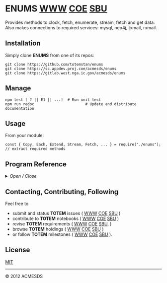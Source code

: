 # ENUMS [WWW](https://github.com/totemstan/enums)  [COE](https://sc.appdev.proj.coe/acmesds/enums)  [SBU](https://gitlab.west.nga.ic.gov/acmesds/enums)

Provides methods to clock, fetch, enumerate, stream, fetch and get data.  Also makes connections
to required services: mysql, neo4j, txmail, rxmail.

## Installation

Simply clone **ENUMS** from one of its repos:

	git clone https://github.com/totemstan/enums
	git clone https://sc.appdev.proj.coe/acmesds/enums
	git clone https://gitlab.west.nga.ic.gov/acmesds/enums

## Manage 

	npm test [ ? || E1 || ...]	# Run unit test
	npm run redoc						# Update and distribute documentation

## Usage

From your module:

	const { Copy, Each, Extend, Stream, Fetch, ... } = require("./enums");  	// extract required methods
	
## Program Reference
<details>
<summary>
<i>Open / Close</i>
</summary>
## Modules

<dl>
<dt><a href="#module_ENUMS">ENUMS</a></dt>
<dd><p>Provides methods to clock, fetch, enumerate, regulate, stream, fetch and get data.  This module 
documented in accordance with <a href="https://jsdoc.app/">jsdoc</a>.</p>
<h3 id="env-dependencies">Env Dependencies</h3>
<pre><code>FETCH_PASS = password for local fetching cert
URL_LEXNEX = URL to lexis-nexis service w user/password credentials
URL_MYSQL = URL to mysql service w user/password credentials
URL_NEO4J = URL to neo4j service w user/password credentials
URL_TXMAIL = URL to smtp email service w user/password credentials
URL_RXMAIL = URL to imap email service w user/password credentials
URL_RSSFEED = URL to rss service w user/password credentials
URL_LEXNEX = URL to lexis-nexis service w user/password credentials
</code></pre>
</dd>
<dt><a href="#ENUMS.module_Array">Array</a></dt>
<dd></dd>
<dt><a href="#ENUMS.module_String">String</a></dt>
<dd></dd>
<dt><a href="#ENUMS.module_Clock">Clock</a></dt>
<dd><p>Create a clock object with specified trace switch, every interval, on-off times, and 
start date.  See the clock tick method for more information.</p>
</dd>
</dl>

<a name="module_ENUMS"></a>

## ENUMS
Provides methods to clock, fetch, enumerate, regulate, stream, fetch and get data.  This module 
documented in accordance with [jsdoc](https://jsdoc.app/).

### Env Dependencies

	FETCH_PASS = password for local fetching cert
	URL_LEXNEX = URL to lexis-nexis service w user/password credentials
	URL_MYSQL = URL to mysql service w user/password credentials
	URL_NEO4J = URL to neo4j service w user/password credentials
	URL_TXMAIL = URL to smtp email service w user/password credentials
	URL_RXMAIL = URL to imap email service w user/password credentials
	URL_RSSFEED = URL to rss service w user/password credentials
	URL_LEXNEX = URL to lexis-nexis service w user/password credentials

**Requires**: <code>module:os</code>, <code>module:cluster</code>, <code>module:fs</code>, <code>module:http</code>, <code>module:https</code>, <code>module:vm</code>, <code>module:cp</code>, <code>module:crypto</code>, <code>module:stream</code>, <code>module:mysql</code>, <code>module:neo4j-driver</code>, <code>module:nodemailer</code>, <code>module:nodemailer-smtp-transport</code>, <code>module:neo4j-driver</code>  
**Author**: [ACMESDS](https://totemstan.github.io)  

* [ENUMS](#module_ENUMS)
    * [.mysqlOpts](#module_ENUMS.mysqlOpts)
    * [.neo4jOpts](#module_ENUMS.neo4jOpts)
    * [.rxmailOpts](#module_ENUMS.rxmailOpts)
    * [.txmailOpts](#module_ENUMS.txmailOpts)
    * [.escapeId](#module_ENUMS.escapeId)
    * [.escape](#module_ENUMS.escape)
    * [.Log](#module_ENUMS.Log)
    * [.sites](#module_ENUMS.sites)
    * [.maxFiles](#module_ENUMS.maxFiles)
    * [.maxRetry](#module_ENUMS.maxRetry)
    * [.certs](#module_ENUMS.certs)
    * [.Debug()](#module_ENUMS.Debug)
    * [.Trace()](#module_ENUMS.Trace)
    * [.config(opts)](#module_ENUMS.config)
    * [.typeOf()](#module_ENUMS.typeOf)
    * [.getList()](#module_ENUMS.getList)
    * [.Copy(src, tar, deep)](#module_ENUMS.Copy) ⇒ <code>Object</code>
    * [.Each(A, cb)](#module_ENUMS.Each)
    * [.Stream(src, cb()](#module_ENUMS.Stream)
    * [.Regulate(opts, taskcb(recs,ctx,res), [feedcb(err,step)])](#module_ENUMS.Regulate) ⇒ <code>Clock</code>
    * [.Fetch(ref, [cb], [cb])](#module_ENUMS.Fetch)

<a name="module_ENUMS.mysqlOpts"></a>

### ENUMS.mysqlOpts
**Kind**: static property of [<code>ENUMS</code>](#module_ENUMS)  
<a name="module_ENUMS.neo4jOpts"></a>

### ENUMS.neo4jOpts
**Kind**: static property of [<code>ENUMS</code>](#module_ENUMS)  
<a name="module_ENUMS.rxmailOpts"></a>

### ENUMS.rxmailOpts
**Kind**: static property of [<code>ENUMS</code>](#module_ENUMS)  
<a name="module_ENUMS.txmailOpts"></a>

### ENUMS.txmailOpts
**Kind**: static property of [<code>ENUMS</code>](#module_ENUMS)  
<a name="module_ENUMS.escapeId"></a>

### ENUMS.escapeId
**Kind**: static property of [<code>ENUMS</code>](#module_ENUMS)  
<a name="module_ENUMS.escape"></a>

### ENUMS.escape
**Kind**: static property of [<code>ENUMS</code>](#module_ENUMS)  
<a name="module_ENUMS.Log"></a>

### ENUMS.Log
**Kind**: static property of [<code>ENUMS</code>](#module_ENUMS)  
<a name="module_ENUMS.sites"></a>

### ENUMS.sites
Fetch quick SITEREFs

	https://www.programmableweb.com/search/military

	ACLED
	https://www.programmableweb.com/api/acled-rest-api-v25
	ACCT teliy40602@plexfirm.com / ACLEDsnivel1
	API https://developer.acleddata.com/rehd/cms/views/acled_api/documents/API-User-Guide.pdf
	SITE https://developer.acleddata.com/
	The Armed Conflict Location & Event Data Project (ACLED) is a real-time data and and crisis analysis and mapping project on political violence and protest across the world. ACLED's mission is to produce dis-aggregated, locally informed data and analysis globally in real time. An ACLED REST API enables users to retrieve data about actors, actor type, country, region and get data in JSON, XML, CSV or text. Filter data by date, area, pagination, etc.

	Animetrics FIMS
	https://www.programmableweb.com/api/animetrics-fims-cloud-rest-api
	http://animetrics.com/fims-cloud
	Aimed at the law enforcement, security and military intelligence industries, Animetrics' FaceR Identity Management Solution (FIMS) allows organizations to bring mobile security and video surveillance facial-biometrics applications into the field for use in real time. FIMS Cloud is used to centralize and access a user's cloud based photographic stores using facial recognition. FIMS Cloud organizes, searches and centralizes access to photographic stores using 1:many web service based verification engine. Access to the service is provided via a RESTful API. Public documentation is not available.

	Navlost WXT Weather Tesseract
	https://www.programmableweb.com/api/navlost-wxt-weather-tesseract
	The WXT Weather Service provides atmospheric weather information through a REST architecture, HTTP requests, and JSON formats. It integrates METAR/TAF information, sun, and moon calculations, targeting aviation and energy applications. Advanced features include: -Upper atmosphere information (e.g., research, aviation, rocketry, military) -Automated, push-type notification of arbitrary weather-related events (alert service) -Calculation of arbitrary results derived from weather forecast information via a server-side scripting language. The default response type is application/json, although other formats may be supported. At the present time, there is partial support for comma-separated value (CSV) responses.
	https://wxt.navlost.eu/api/v1/
	https://wxt.navlost.eu/doc/api/

**Kind**: static property of [<code>ENUMS</code>](#module_ENUMS)  
<a name="module_ENUMS.maxFiles"></a>

### ENUMS.maxFiles
Max files to Fetch when indexing a folder

**Kind**: static property of [<code>ENUMS</code>](#module_ENUMS)  
<a name="module_ENUMS.maxRetry"></a>

### ENUMS.maxRetry
Fetch wget/curl maxRetry

**Kind**: static property of [<code>ENUMS</code>](#module_ENUMS)  
<a name="module_ENUMS.certs"></a>

### ENUMS.certs
Legacy Fetching certs

**Kind**: static property of [<code>ENUMS</code>](#module_ENUMS)  
<a name="module_ENUMS.Debug"></a>

### ENUMS.Debug()
**Kind**: static method of [<code>ENUMS</code>](#module_ENUMS)  
<a name="module_ENUMS.Trace"></a>

### ENUMS.Trace()
Trace log message and args.

**Kind**: static method of [<code>ENUMS</code>](#module_ENUMS)  
<a name="module_ENUMS.config"></a>

### ENUMS.config(opts)
Configure enums

**Kind**: static method of [<code>ENUMS</code>](#module_ENUMS)  

| Param | Type | Description |
| --- | --- | --- |
| opts | <code>Object</code> | options |

<a name="module_ENUMS.typeOf"></a>

### ENUMS.typeOf()
Test an object x:

	isString(x), isDate(x), isFunction(x), isArray(x), isObject(x)
	isEmpty(x), isNumber(x), isKeyed(x), isBoolean(x), isBuffer(x)
	isError(x)

**Kind**: static method of [<code>ENUMS</code>](#module_ENUMS)  
<a name="module_ENUMS.getList"></a>

### ENUMS.getList()
**Kind**: static method of [<code>ENUMS</code>](#module_ENUMS)  
<a name="module_ENUMS.Copy"></a>

### ENUMS.Copy(src, tar, deep) ⇒ <code>Object</code>
Copy source hash src to target hash tar.  If the copy is shallow (deep = false), a 
Copy({...}, {}) is equivalent to new Object({...}).  In a deep copy,
(e.g. deep = "."), src keys are treated as keys into the target thusly:

	{	
		A: value,			// sets target[A] = value

		"A.B.C": value, 	// sets target[A][B][C] = value

		"A.B.C.": {			// appends X,Y to target[A][B][C]
			X:value, Y:value, ...
		},	

		OBJECT: [ 			// prototype OBJECT (Array,String,Date,Object) = method X,Y, ...
			function X() {}, 
			function Y() {}, 
		... ]

	}

**Kind**: static method of [<code>ENUMS</code>](#module_ENUMS)  
**Returns**: <code>Object</code> - target hash  

| Param | Type | Description |
| --- | --- | --- |
| src | <code>Object</code> | source hash |
| tar | <code>Object</code> | target hash |
| deep | <code>String</code> | copy key |

<a name="module_ENUMS.Each"></a>

### ENUMS.Each(A, cb)
Enumerate Object A over its keys with callback cb(key,val).

**Kind**: static method of [<code>ENUMS</code>](#module_ENUMS)  

| Param | Type | Description |
| --- | --- | --- |
| A | <code>Object</code> | source object |
| cb | <code>function</code> | callback (key,val) |

<a name="module_ENUMS.Stream"></a>

### ENUMS.Stream(src, cb()
Stream a src array, object or file using:

	Stream(src, opts, (rec,key,res) => {
		if ( res ) // still streaming 
			res( msg || undefined )  // pass undefined to bypass msg stacking

		else 
			// streaming done so key contains msg stack
	})

**Kind**: static method of [<code>ENUMS</code>](#module_ENUMS)  

| Param | Type | Description |
| --- | --- | --- |
| src | <code>Object</code> \| <code>Array</code> \| <code>String</code> | source object or array |
| cb( | <code>function</code> | rec || null, key, res ) Callback |

**Example**  
```js
Serialize a list:

	function fetcher( rec, info => { 
	});

	[ rec, ...].serialize( fetcher, (rec, fails) => {
		if ( rec ) 
			// rec = record being serialized
		else
			// done. fails = number of failed fetches
	}
```
**Example**  
```js
Serialize a string:

	function fetcher( rec, ex => {
		// regexp arguments rec.arg0, rec.arg1, rec.arg2, ...
		// rec.ID = record number being processed
		return "replaced string";
	});

	"string to search".serialize( fetcher, regex, "placeholder key", str => { 
		// str = final string with all replacements made
	});
```
<a name="module_ENUMS.Regulate"></a>

### ENUMS.Regulate(opts, taskcb(recs,ctx,res), [feedcb(err,step)]) ⇒ <code>Clock</code>
Regulate a task defined by options `opts`

	every 	= NUM [sec||min||hr||...]
	start	= DATE  
	end		= DATE  
	on		= NUM  
	off		= NUM  			
	util	= NUM  

	batch	= INT  
	limit	= INT  
	drop	= NUM

with callbacks to

	taskcb( recs, ctx, res ) 
	to process `recs`-batch in `ctx`-context with `res` saver
	
	feedcb( step ) 
	to feed `recs`-batch to the queue via `step(recs)` 

When a `feedcb` is provided, the mandatory `taskcb` is placed into a 
stream workflow that terminates when the `recs`-batch goes null.  This 
`taskcb` *must* call its `res([save])` callback to advance the task; 
the supplied `ctx`-context is loaded from (and saved into) its json 
store every time the task is stepped.

If no `feedcb` is provided, the `taskcb` is periodically executed with 
a null `recs`-batch and the callback to `res([save])` is *optional*.

The regulated task is monitored/managed by the supplied options

	task 	= notebook being regulated (default "notask")
	name	= usecase being regulated (default "nocase")
	client	= task owner (default "system")
	watch	= QoS task watchdog timer [s]; 0 disabled (default 60)

A nonzero QoS sets a tasking watchdog timer to manage the task.  A credit
deficient client is signalled by calling `feedcb(null)`.

To establish the task as a proposal, set Sign0 = 1 in the taskDB: in so 
doing, if Sign1 , ... are not signed-off (eg not approved by a task oversight
commitee) before the proposal's start time, the task will be killed.

Regulate uses the following DBs:

	openv.profiles client credit/billing information
	openv.queues tasking/billing information
	openv.<task> holds the task context and snapshot state

**Kind**: static method of [<code>ENUMS</code>](#module_ENUMS)  
**Returns**: <code>Clock</code> - Clock built for regulation options  

| Param | Type | Description |
| --- | --- | --- |
| opts | <code>Object</code> | Task regulation options hash |
| taskcb(recs,ctx,res) | <code>function</code> | Process record batch recs in context ctx then respond using res |
| [feedcb(err,step)] | <code>function</code> | Feed a record batch recs using step(recs) |

<a name="module_ENUMS.Fetch"></a>

### ENUMS.Fetch(ref, [cb], [cb])
GET (PUT || POST || DELETE) information from (to) a `ref` url

	PROTOCOL://HOST/FILE ? QUERY & FLAGS
	SITEREF

given a `cb` callback function (or a `data` Array || Object || null).

The `ref` url specifies a PROTOCOL

	http(s) 	=	http (https) protocol
	curl(s) 	=	curl (curls uses certs/fetch.pfx to authenticate)
	wget(s)		=	wget (wgets uses certs/fetch.pfx to authenticate)
	mask 		=	http access via rotated proxies
	file		=	file or folder path
	notebook	=	selected notebook record
	lexnex 		=	Lexis-Nexis oauth access to documents

All "${key}" in `ref` are replaced by QUERY[key].  When a file path is 
"/"-terminated, a folder index is returned.  File paths can contain
wild-* cards.  Use the FLAGS

	_every 	= NUM "sec||min||hr||..."
	_start	= DATE  
	_end	= DATE  
	_watch	= NUM  
	_limit	= INT  
	_on		= NUM  
	_off	= NUM  						
	_util	= NUM  
	_task 	= "job task name"
	_name	= "job case name"
	_client = "job owner"

to regulate the fetch in a job queue with periodic callbacks to `cb`.  Use 
the FLAGS

	_batch	= NUM
	_limit	= NUM
	_keys	= [...]
	_comma	= "delim"
	_newline= "delim"

to read a csv-file and feed record batches to the `cb` callback.

**Kind**: static method of [<code>ENUMS</code>](#module_ENUMS)  

| Param | Type | Description |
| --- | --- | --- |
| ref | <code>String</code> | source URL |
| [cb] | <code>string</code> \| <code>array</code> \| <code>function</code> \| <code>null</code> | callback or data |
| [cb] | <code>function</code> | optional callback when first cb is data |

**Example**  
```js
Fetch( ref, text => {			// get request
})
```
**Example**  
```js
Fetch( ref, [ ... ], stat => { 	// post request with data hash list
})
```
**Example**  
```js
Fetch( ref, { ... }, stat => { 	// put request with data hash
})
```
**Example**  
```js
Fetch( ref, null, stat => {		// delete request 
})
```
<a name="ENUMS.module_Array"></a>

## Array

* [Array](#ENUMS.module_Array)
    * [~serialize(fetched, cb)](#ENUMS.module_Array..serialize)
    * [~any(cb)](#ENUMS.module_Array..any) ⇒
    * [~all(cb)](#ENUMS.module_Array..all) ⇒
    * [~get(index, ctx)](#ENUMS.module_Array..get) ⇒ <code>Object</code>

<a name="ENUMS.module_Array..serialize"></a>

### Array~serialize(fetched, cb)
Serialize an Array to the callback cb(rec,info) or cb(null,stack) at end given 
a sync/async fetcher( rec, res ).

**Kind**: inner method of [<code>Array</code>](#ENUMS.module_Array)  

| Param | Type | Description |
| --- | --- | --- |
| fetched | <code>function</code> | Callback to fetch the data sent to the cb |
| cb | <code>function</code> | Callback to process the fetched data. |

<a name="ENUMS.module_Array..any"></a>

### Array~any(cb) ⇒
**Kind**: inner method of [<code>Array</code>](#ENUMS.module_Array)  
**Returns**: this  

| Param | Type | Description |
| --- | --- | --- |
| cb | <code>function</code> | Callback(arg,idx) |

<a name="ENUMS.module_Array..all"></a>

### Array~all(cb) ⇒
**Kind**: inner method of [<code>Array</code>](#ENUMS.module_Array)  
**Returns**: this  

| Param | Type | Description |
| --- | --- | --- |
| cb | <code>function</code> | Callback(arg,idx) |

<a name="ENUMS.module_Array..get"></a>

### Array~get(index, ctx) ⇒ <code>Object</code>
Index an array using a indexor:

	string of the form "to=from & to=eval & to & ... & !where=eval"
	hash of the form {to: from, ...}
	callback of the form (idx,array) => { ... }

The "!where" clause returns only records having a nonzero eval.

**Kind**: inner method of [<code>Array</code>](#ENUMS.module_Array)  
**Returns**: <code>Object</code> - Indexed data  

| Param | Type | Description |
| --- | --- | --- |
| index | <code>String</code> \| <code>Object</code> \| <code>function</code> | Indexer |
| ctx | <code>Object</code> | Context of functions etc |

**Example**  
```js
[{x:1,y:2},{x:10,y:20}].get("u=x+1&v=sin(y)&!where=x>5",Math)
{ u: [ 11 ], v: [ 0.9129452507276277 ] }
```
**Example**  
```js
[{x:1,y:2},{x:10,y:20}].get("x")
{ x: [ 1, 10 ] }
```
**Example**  
```js
[{x:1,y:2},{x:10,y:20}].get("x&mydata=y")
{ mydata: [ 2, 20 ], x: [ 1, 10 ] }
```
**Example**  
```js
[{x:1,y:2},{x:10,y:20}].get("mydata=[x,y]")
{ mydata: [ [ 1, 2 ], [ 10, 20 ] ] }
```
**Example**  
```js
[{x:1,y:2},{x:10,y:20}].get("mydata=x+1")
{ mydata: [ 2, 11 ] }
```
**Example**  
```js
[{x:1,y:2},{x:10,y:20}].get("",{"!all":1})
{ x: [ 1, 10 ], y: [ 2, 20 ] }
```
**Example**  
```js
[{x:1,y:2},{x:10,y:20}].get("")
[ { x: 1, y: 2 }, { x: 10, y: 20 } ]
```
**Example**  
```js
[{x:1,y:2},{x:10,y:20}].get("u")
{ u: [ undefined, undefined ] }
```
**Example**  
```js
[[1,2,3],[10,20,30]].get("1&0")
{ '0': [ 1, 10 ], '1': [ 2, 20 ] }	
```
<a name="ENUMS.module_String"></a>

## String

* [String](#ENUMS.module_String)
    * [~replaceSync()](#ENUMS.module_String..replaceSync)
    * [~tag(el, at)](#ENUMS.module_String..tag) ⇒ <code>String</code>
    * [~parseEval($)](#ENUMS.module_String..parseEval)
    * [~parseJS(ctx)](#ENUMS.module_String..parseJS)
    * [~parse$(query)](#ENUMS.module_String..parse$)
    * [~parseJSON(def)](#ENUMS.module_String..parseJSON)
    * [~parsePath(query, index, flags, where)](#ENUMS.module_String..parsePath) ⇒ <code>Array</code>
    * [~chunkFile(path, opts, {Function))](#ENUMS.module_String..chunkFile)
    * [~parseFile(path, opts, cb)](#ENUMS.module_String..parseFile)
    * [~streamFile(path, opts, cb)](#ENUMS.module_String..streamFile)
    * [~trace(msg, req, res)](#ENUMS.module_String..trace)
    * [~serialize()](#ENUMS.module_String..serialize)
    * [~get()](#ENUMS.module_String..get)

<a name="ENUMS.module_String..replaceSync"></a>

### String~replaceSync()
**Kind**: inner method of [<code>String</code>](#ENUMS.module_String)  
<a name="ENUMS.module_String..tag"></a>

### String~tag(el, at) ⇒ <code>String</code>
Tag url with specified attributes.

**Kind**: inner method of [<code>String</code>](#ENUMS.module_String)  
**Returns**: <code>String</code> - tagged results  

| Param | Type | Description |
| --- | --- | --- |
| el | <code>String</code> | tag html element or one of "?&/:=" |
| at | <code>String</code> | tag attributes = {key: val, ...} |

<a name="ENUMS.module_String..parseEval"></a>

### String~parseEval($)
Parse "$.KEY" || "$[INDEX]" expressions given $ hash.

**Kind**: inner method of [<code>String</code>](#ENUMS.module_String)  

| Param | Type | Description |
| --- | --- | --- |
| $ | <code>Object</code> | source hash |

<a name="ENUMS.module_String..parseJS"></a>

### String~parseJS(ctx)
Run JS against string in specified context.

**Kind**: inner method of [<code>String</code>](#ENUMS.module_String)  

| Param | Type | Description |
| --- | --- | --- |
| ctx | <code>Object</code> | context hash |

<a name="ENUMS.module_String..parse$"></a>

### String~parse$(query)
Return an EMAC "...${...}..." string using supplied context.

**Kind**: inner method of [<code>String</code>](#ENUMS.module_String)  

| Param | Type | Description |
| --- | --- | --- |
| query | <code>Object</code> | context hash |

<a name="ENUMS.module_String..parseJSON"></a>

### String~parseJSON(def)
Parse string into json or set to default value/callback if invalid json.

**Kind**: inner method of [<code>String</code>](#ENUMS.module_String)  

| Param | Type | Description |
| --- | --- | --- |
| def | <code>function</code> \| <code>Object</code> | default object or callback that returns default |

<a name="ENUMS.module_String..parsePath"></a>

### String~parsePath(query, index, flags, where) ⇒ <code>Array</code>
Parse a "PATH?PARM&PARM&..." url into the specified query, index, flags, or keys hash
as directed by the PARM = ASKEY := REL || REL || _FLAG = VALUE where 
REL = X OP X || X, X = KEY || KEY$[IDX] || KEY$.KEY and returns [path,file,type].

**Kind**: inner method of [<code>String</code>](#ENUMS.module_String)  
**Returns**: <code>Array</code> - [path,table,type,area,url]  

| Param | Type | Description |
| --- | --- | --- |
| query | <code>Object</code> | hash of query keys |
| index | <code>Object</code> | hash of sql-ized indexing keys |
| flags | <code>Object</code> | hash of flag keys |
| where | <code>Object</code> | hash of sql-ized conditional keys |

<a name="ENUMS.module_String..chunkFile"></a>

### String~chunkFile(path, opts, {Function))
Chunk stream at path by splitting into newline-terminated records.
Callback cb(record) until the limit is reached (until eof when !limit)
with cb(null) at end.

**Kind**: inner method of [<code>String</code>](#ENUMS.module_String)  

| Param | Type | Description |
| --- | --- | --- |
| path | <code>String</code> | source file |
| opts | <code>Object</code> | {newline,limit} options |
| {Function) |  | cb Callback(record) |

<a name="ENUMS.module_String..parseFile"></a>

### String~parseFile(path, opts, cb)
Parse a csv/txt/json stream at the specified path dependings on if the
keys is

	[] then record keys are determined by the first header record; 
	[ 'key', 'key', ...] then header keys were preset; 
	null then raw text records are returned; 
	function then use to parse records.  

The file is chunked using the (newline,limit) chinkFile parameters.  
Callsback cb(record) for each record with cb(null) at end.

**Kind**: inner method of [<code>String</code>](#ENUMS.module_String)  

| Param | Type | Description |
| --- | --- | --- |
| path | <code>String</code> | source file |
| opts | <code>Object</code> | {keys,comma,newline,limit} options |
| cb | <code>function</code> | Callback(record || null) |

<a name="ENUMS.module_String..streamFile"></a>

### String~streamFile(path, opts, cb)
Stream file at path containing comma delimited values.  The file is split using the (keys,comma) 
file splitting parameters, and chunked using the (newline,comma) file chunking parameters. Callsback 
cb( [record,...] ) with the record batch or cb( null ) at end.

**Kind**: inner method of [<code>String</code>](#ENUMS.module_String)  

| Param | Type | Description |
| --- | --- | --- |
| path | <code>String</code> | source file |
| opts | <code>Object</code> | {keys,comma,newline,limit,batch} options |
| cb | <code>function</code> | Callback( [record,...] || null ) |

<a name="ENUMS.module_String..trace"></a>

### String~trace(msg, req, res)
Trace message to console with optional request to place into syslogs

**Kind**: inner method of [<code>String</code>](#ENUMS.module_String)  

| Param | Type | Description |
| --- | --- | --- |
| msg | <code>String</code> | message to trace |
| req | <code>Object</code> | request { sql, query, client, action, table } |
| res | <code>function</code> | response callback(msg) |

<a name="ENUMS.module_String..serialize"></a>

### String~serialize()
Serialize this String to the callback(results) given a sync/asyn fetcher(rec,res) where
rec = {ID, arg0, arg1, ...} contains args produced by regex.  Provide a unique placeholder
key to back-substitute results.

**Kind**: inner method of [<code>String</code>](#ENUMS.module_String)  
**Example**  
```js
"junkabc;junkdef;"
	.serialize( (rec,cb) => cb("$"), /junk([^;]*);/g, "@tag", msg => console.log(msg) )

produces:

	"$$"
```
<a name="ENUMS.module_String..get"></a>

### String~get()
Fetch using supplied url.

**Kind**: inner method of [<code>String</code>](#ENUMS.module_String)  
<a name="ENUMS.module_Clock"></a>

## Clock
Create a clock object with specified trace switch, every interval, on-off times, and 
start date.  See the clock tick method for more information.


| Param | Type | Description |
| --- | --- | --- |
| trace | <code>Boolean</code> | tracking switch |
| every | <code>String</code> \| <code>Float</code> | tick interval |
| on | <code>Float</code> | on-time or 0 implies infinity |
| off | <code>Float</code> | off-time or 0 |
| start | <code>Date</code> | start date |


* [Clock](#ENUMS.module_Clock)
    * [~now()](#ENUMS.module_Clock..now) ⇒ <code>Date</code>
    * [~tick(cb)](#ENUMS.module_Clock..tick) ⇒ <code>Date</code>

<a name="ENUMS.module_Clock..now"></a>

### Clock~now() ⇒ <code>Date</code>
**Kind**: inner method of [<code>Clock</code>](#ENUMS.module_Clock)  
**Returns**: <code>Date</code> - Current clock time  
<a name="ENUMS.module_Clock..tick"></a>

### Clock~tick(cb) ⇒ <code>Date</code>
Return the wait time to next event, with callback(wait,next) when at snapshot events.

Example below for ON = 4 and OFF = 3 steps of length clock.every = sec|min|hour|...

Here S|B|* indicates the end of snapshot|batch|start events.  The clock starts on epoch = OFF 
with a wait = 0.  The clock's host has 1 step to complete its batch tasks, and OFF steps to 
complete its snapshot tasks.  Here, the work CYCLE = ON+OFF with a utilization = ON/CYCLE.  
Use OFF = 0 to create a continious process.  

		S			*	B	B	B	S			*	B	B	B
		|			|	|	|	|	|			|	|	|	|		...
		|			|	|	|	|	|			|	|	|	|		
		x-->x-->x-->x-->x-->x-->x-->x-->x-->x-->x-->x-->x-->x-->x-->x-->x-->x
epoch	0	1	2	3	4	5	6	7	8	9	10	11	12	13	14	15	16	17

		|<-- OFF -->|<---- ON ----->|

**Kind**: inner method of [<code>Clock</code>](#ENUMS.module_Clock)  
**Returns**: <code>Date</code> - Wait time  

| Param | Type | Description |
| --- | --- | --- |
| cb | <code>function</code> | Callback |

</details>

## Contacting, Contributing, Following

Feel free to 
* submit and status **TOTEM** issues (
[WWW](http://totem.zapto.org/issues.view) 
[COE](https://totem.west.ile.nga.ic.gov/issues.view) 
[SBU](https://totem.nga.mil/issues.view)
)  
* contribute to **TOTEM** notebooks (
[WWW](http://totem.zapto.org/shares/notebooks/) 
[COE](https://totem.west.ile.nga.ic.gov/shares/notebooks/) 
[SBU](https://totem.nga.mil/shares/notebooks/)
)  
* revise **TOTEM** requirements (
[WWW](http://totem.zapto.org/reqts.view) 
[COE](https://totem.west.ile.nga.ic.gov/reqts.view) 
[SBU](https://totem.nga.mil/reqts.view), 
)  
* browse **TOTEM** holdings (
[WWW](http://totem.zapto.org/) 
[COE](https://totem.west.ile.nga.ic.gov/) 
[SBU](https://totem.nga.mil/)
)  
* or follow **TOTEM** milestones (
[WWW](http://totem.zapto.org/milestones.view) 
[COE](https://totem.west.ile.nga.ic.gov/milestones.view) 
[SBU](https://totem.nga.mil/milestones.view)
).

## License

[MIT](LICENSE)

* * *

&copy; 2012 ACMESDS